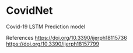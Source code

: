 # CovidNet
Covid-19 LSTM Prediction model

References
https://doi.org/10.3390/ijerph18115736
https://doi.org/10.3390/ijerph18157799
